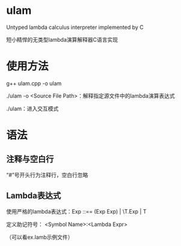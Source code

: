 # ulam
Untyped lambda calculus interpreter implemented by C

短小精悍的无类型lambda演算解释器C语言实现

# 使用方法
g++ ulam.cpp -o ulam

./ulam -o \<Source File Path\>：解释指定源文件中的lambda演算表达式
  
./ulam：进入交互模式

# 语法
## 注释与空白行
“#”号开头行为注释行，空白行忽略
## Lambda表达式
使用严格的lambda表达式：Exp ::== (Exp Exp) | \T.Exp | T

定义助记符号：
\<Symbol Name\>:\<Lambda Expr\>
  
（可以看ex.lamb示例文件）
